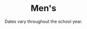 ---
title: "Men's"
category: "Connect"
description: "Men’s Ministry is in charge of pouring into the lives of the men in the fellowship. Our goal is to encourage discipleship and accountability among the male community in order to build up spiritual leaders and cultivate intentional, Christ-centered relationships through discipleship, men’s times, and men’s retreat."
location: "Various activities around San Luis Obispo."
date: "Dates vary throughout the school year."
gif: "../../images/connect/mens.gif"
img: "../../images/connect/mens.png"
link: ""
---
